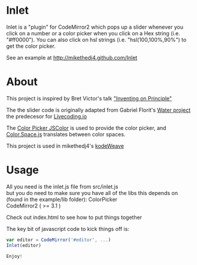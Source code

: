 # Inlet
Inlet is a "plugin" for CodeMirror2 which pops up a slider whenever you click on a number or a color picker when you click on a Hex string (i.e. "#ff0000").  You can also click on hsl strings (i.e. "hsl(100,100%,90%") to get the color picker.

See an example at http://mikethedj4.github.com/Inlet

# About

This project is inspired by Bret Victor's talk ["Inventing on Principle"](https://vimeo.com/36579366)  

The the slider code is originally adapted from Gabriel Florit's [Water project](http://gabrielflor.it/water) the predecesor for [Livecoding.io](http://livecoding.io)

The [Color Picker JSColor](http://jscolor.com/) is used to provide the color picker, and [Color.Space.js](https://github.com/mudcube/Color.Space.js) translates between color spaces.

This project is used in mikethedj4's [kodeWeave](http://kodeweave.sourceforge.net/)  

# Usage

All you need is the inlet.js file from src/inlet.js  
but you do need to make sure you have all of the libs this depends on (found in the example/lib folder):
ColorPicker  
CodeMirror2 ( >= 3.1 )  

Check out index.html to see how to put things together

The key bit of javascript code to kick things off is:
```javascript
var editor = CodeMirror('#editor', ...)
Inlet(editor)

Enjoy!
